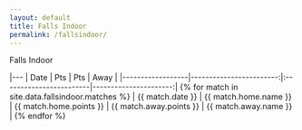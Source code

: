 ```yaml
---
layout: default
title: Falls Indoor
permalink: /fallsindoor/
---
```


Falls Indoor

|---
| Date             | Pts                     | Pts                     | Away                  |
|------------------|------------------------:|:------------------------|----------------------:|
{% for match in site.data.fallsindoor.matches %}
| {{ match.date }} | {{ match.home.name }} | {{ match.home.points }} | {{ match.away.points }} | {{ match.away.name }} |
{% endfor %}
